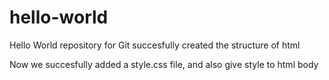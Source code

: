 # hello-world
Hello World repository for Git 
succesfully created the structure of html

Now we succesfully added a style.css file,
and also give style to html body